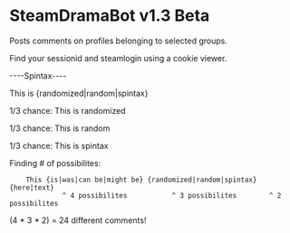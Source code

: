 SteamDramaBot v1.3 Beta
=============
Posts comments on profiles belonging to selected groups.

Find your sessionid and steamlogin using a cookie viewer.


----Spintax----

This is {randomized|random|spintax}


1/3 chance: This is randomized

1/3 chance: This is random

1/3 chance: This is spintax


Finding # of possibilites:

        This {is|was|can be|might be} {randomized|random|spintax} {here|text}
                 ^ 4 possibilites           ^ 3 possibilites        ^ 2 possibilites
        
(4 * 3 * 2) = 24 different comments!
